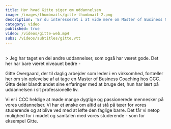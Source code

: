 ```yaml
---
title: Hør hvad Gitte siger om uddannelsen
image: /images/thumbnails/gitte-thumbnail-2.png
description: 'Er du interesseret i at vide mere om Master of Business Coaching, kan denne film give et lille indblik i, hvad uddannelsen indebærer og hvad udbyttet kan være.'
category: video
published: true
video: /videos/gitte-web.mp4
subs: /videos/subtitles/gitte.vtt
---
```

<br>
> Jeg har taget en del andre uddannelser, som også har været gode. Det her har bare været niveauet bedre -

Gitte Overgaard, der til daglig arbejder som leder i en virksomhed, fortæller her om sin oplevelse af at tage en Master of Business Coaching hos CCC. Gitte deler blandt andet sine erfaringer med at bruge det, hun har lært på uddannelsen i sit professionelle liv.

Vi er i CCC heldige at møde mange dygtige og passionerede mennesker på vores uddannelser. Vi har et ønske om altid at stå på tæer for vores studerende og at blive ved med at løfte den faglige barre. Det får vi netop mulighed for i mødet og samtalen med vores studerende - som for eksempel Gitte.